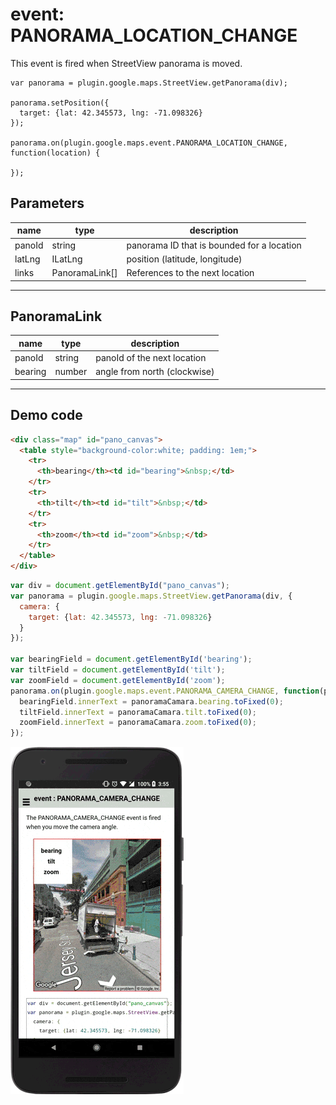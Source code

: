 # event: PANORAMA_LOCATION_CHANGE

This event is fired when StreetView panorama is moved.

```
var panorama = plugin.google.maps.StreetView.getPanorama(div);

panorama.setPosition({
  target: {lat: 42.345573, lng: -71.098326}
});

panorama.on(plugin.google.maps.event.PANORAMA_LOCATION_CHANGE, function(location) {

});
```

## Parameters

name           | type           | description
---------------|----------------|-------------------------------------------------
panoId         | string         | panorama ID that is bounded for a location
latLng         | ILatLng        | position (latitude, longitude)
links          | PanoramaLink[] | References to the next location
----------------------------------------------------------------------------------

## PanoramaLink

name           | type           | description
---------------|----------------|-------------------------------------------------
panoId         | string         | panoId of the next location
bearing        | number         | angle from north (clockwise)
----------------------------------------------------------------------------------



## Demo code

```html
<div class="map" id="pano_canvas">
  <table style="background-color:white; padding: 1em;">
    <tr>
      <th>bearing</th><td id="bearing">&nbsp;</td>
    </tr>
    <tr>
      <th>tilt</th><td id="tilt">&nbsp;</td>
    </tr>
    <tr>
      <th>zoom</th><td id="zoom">&nbsp;</td>
    </tr>
  </table>
</div>
```

```js
var div = document.getElementById("pano_canvas");
var panorama = plugin.google.maps.StreetView.getPanorama(div, {
  camera: {
    target: {lat: 42.345573, lng: -71.098326}
  }
});

var bearingField = document.getElementById('bearing');
var tiltField = document.getElementById('tilt');
var zoomField = document.getElementById('zoom');
panorama.on(plugin.google.maps.event.PANORAMA_CAMERA_CHANGE, function(panoramaCamara) {
  bearingField.innerText = panoramaCamara.bearing.toFixed(0);
  tiltField.innerText = panoramaCamara.tilt.toFixed(0);
  zoomField.innerText = panoramaCamara.zoom.toFixed(0);
});
```

![](image.gif)
